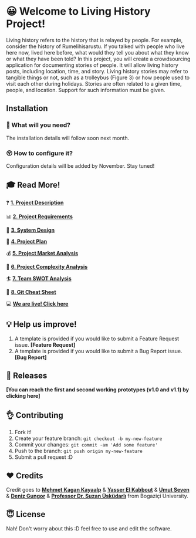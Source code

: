 # :grinning: Welcome to Living History Project!

Living history refers to the history that is relayed by people. For example, consider the history of Rumelihisarustu. If you talked with people who live here now, lived here before, what would they tell you about what they know or what they have been told? In this project, you will create a crowdsourcing application for documenting stories of people. It will allow living history posts, including location, time, and story. Living history stories may refer to tangible things or not, such as a trolleybus (Figure 3) or how people used to visit each other during holidays. Stories are often related to a given time, people, and location. Support for such information must be given.

## Installation

### :wrench: What will you need?
The installation details will follow soon next month.



### :dizzy_face: How to configure it?
Configuration details will be added by November. Stay tuned!


## :mortar_board: Read More!

:question: **[1. Project Description](https://github.com/yasserkabbout/tweeLights/wiki/1.-Project-Description)**

:bar_chart: **[2. Project Requirements](https://github.com/yasserkabbout/tweeLights/wiki/2.-Project-Requirements-RSD)**

:art: **[3. System Design](https://github.com/yasserkabbout/tweeLights/wiki/3.-System-Design-Sketches)**

:dart: **[4. Project Plan](https://github.com/yasserkabbout/tweeLights/wiki/4.-Project-Plan)**

:moneybag: **[5. Project Market Analysis](https://github.com/yasserkabbout/tweeLights/wiki/5.-Project-Market-Analysis)**

:rocket: **[6. Project Complexity Analysis](https://github.com/yasserkabbout/tweeLights/wiki/6.-Project-Complexity-Analysis)**

:surfer: **[7. Team SWOT Analysis](https://github.com/yasserkabbout/tweeLights/wiki/7.-Project's-Team-SWOT-Analysis)**

 📑 **[ 8. Git Cheat Sheet](https://github.com/yasserkabbout/tweeLights/blob/master/images/github-git-cheat-sheet.pdf)**

:computer: **[We are live! Click here](http://tweelights.yasserkabbout.com/)**



## :bulb: Help us improve!

1. A template is provided if you would like to submit a Feature Request issue.  **[Feature Request]**
2. A template is provided if you would like to submit a Bug Report issue. **[Bug Report]**


## :round_pushpin: Releases
**[You can reach the first and second working prototypes (v1.0 and v1.1) by clicking here]**




## :ok_hand: Contributing

1. Fork it!
2. Create your feature branch: `git checkout -b my-new-feature`
3. Commit your changes: `git commit -am 'Add some feature'`
4. Push to the branch: `git push origin my-new-feature`
5. Submit a pull request :D


## :hearts: Credits

Credit goes to **[Mehmet Kagan Kayaalp](https://www.linkedin.com/in/mehmet-ka%C4%9Fan-kayaalp/)** & **[Yasser El Kabbout](https://www.linkedin.com/in/yasserkabbout/)** & **[Umut Seven](https://www.linkedin.com/in/umut-seven-03a459107/)** & **[Deniz Gungor](https://www.linkedin.com/in/deniz-gungor-736a179a/)** & **[Professor Dr. Suzan Üsküdarlı](https://www.linkedin.com/in/suzanuskudarli/)** from Bogaziçi University.

## :innocent: License

Nah! Don't worry about this :D feel free to use and edit the software.

